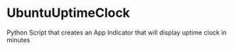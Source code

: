 # UbuntuUptimeClock
Python Script that creates an App Indicator that will display uptime clock in minutes
